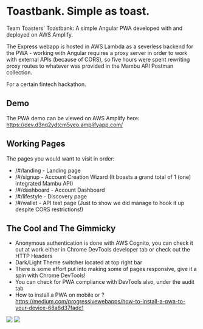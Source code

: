 # Toastbank. Simple as toast.

Team Toasters' Toastbank: A simple Angular PWA developed with and deployed on AWS Amplify.

The Express webapp is hosted in AWS Lambda as a severless backend for the PWA - working with Angular requires a proxy server in order to work with external APIs (because of CORS), so five hours were spent rewriting proxy routes to whatever was provided in the Mambu API Postman collection.

For a certain fintech hackathon.

## Demo

The PWA demo can be viewed on AWS Amplify here: https://dev.d3nq2ydtcm5yeo.amplifyapp.com/

## Working Pages

The pages you would want to visit in order:

* /#/landing - Landing page
* /#/signup - Account Creation Wizard (It boasts a grand total of 1 (one) integrated Mambu API)
* /#/dashboard - Account Dashboard
* /#/lifestyle - Discovery page
* /#/wallet - API test page (Just to show we did manage to hook it up despite CORS restrictions!)

## The Cool and The Gimmicky

* Anonymous authentication is done with AWS Cognito, you can check it out at work either in Chrome DevTools developer tab or check out the HTTP Headers
* Dark/Light Theme switcher located at top right bar 
* There is some effort put into making some of pages responsive, give it a spin with Chrome DevTools!
* You can check for PWA compliance with DevTools also, under the audit tab
* How to install a PWA on mobile or ? https://medium.com/progressivewebapps/how-to-install-a-pwa-to-your-device-68a8d37fadc1

![](https://i.imgur.com/CzxN8LL.png)
![](https://i.imgur.com/0TWz19s.png)